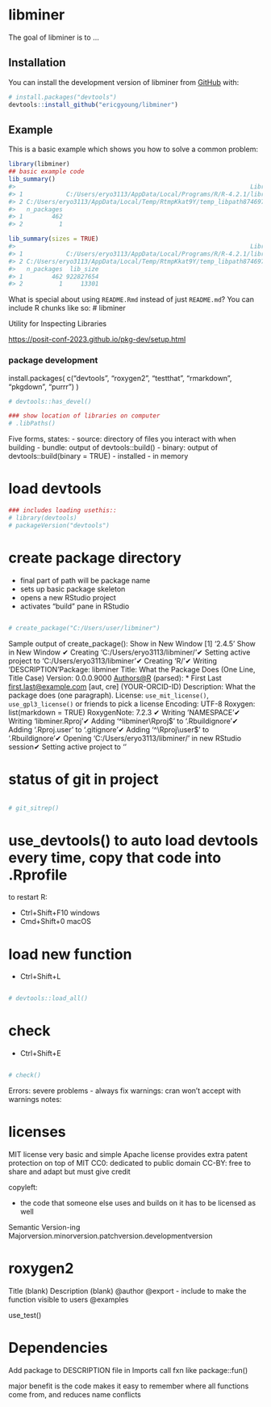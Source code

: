 
<!-- README.md is generated from README.Rmd. Please edit that file -->

# libminer

<!-- badges: start -->
<!-- badges: end -->

The goal of libminer is to …

## Installation

You can install the development version of libminer from
[GitHub](https://github.com/) with:

``` r
# install.packages("devtools")
devtools::install_github("ericgyoung/libminer")
```

## Example

This is a basic example which shows you how to solve a common problem:

``` r
library(libminer)
## basic example code
lib_summary()
#>                                                                 Library
#> 1            C:/Users/eryo3113/AppData/Local/Programs/R/R-4.2.1/library
#> 2 C:/Users/eryo3113/AppData/Local/Temp/RtmpKkat9Y/temp_libpath87469760f
#>   n_packages
#> 1        462
#> 2          1

lib_summary(sizes = TRUE)
#>                                                                 Library
#> 1            C:/Users/eryo3113/AppData/Local/Programs/R/R-4.2.1/library
#> 2 C:/Users/eryo3113/AppData/Local/Temp/RtmpKkat9Y/temp_libpath87469760f
#>   n_packages  lib_size
#> 1        462 922827654
#> 2          1     13301
```

What is special about using `README.Rmd` instead of just `README.md`?
You can include R chunks like so: \# libminer

Utility for Inspecting Libraries

<https://posit-conf-2023.github.io/pkg-dev/setup.html>

### package development

install.packages( c(“devtools”, “roxygen2”, “testthat”, “rmarkdown”,
“pkgdown”, “purrr”) )

``` r
# devtools::has_devel()

### show location of libraries on computer
# .libPaths()
```

Five forms, states: - source: directory of files you interact with when
building - bundle: output of devtools::build() - binary: output of
devtools::build(binary = TRUE) - installed - in memory

# load devtools

``` r
### includes loading usethis::
# library(devtools)
# packageVersion("devtools")
```

# create package directory

- final part of path will be package name
- sets up basic package skeleton
- opens a new RStudio project
- activates “build” pane in RStudio

``` r

# create_package("C:/Users/user/libminer")
```

Sample output of create_package(): Show in New Window \[1\] ‘2.4.5’ Show
in New Window ✔ Creating ‘C:/Users/eryo3113/libminer/’✔ Setting active
project to ‘C:/Users/eryo3113/libminer’✔ Creating ‘R/’✔ Writing
‘DESCRIPTION’Package: libminer Title: What the Package Does (One Line,
Title Case) Version: 0.0.0.9000 <Authors@R> (parsed): \* First Last
<first.last@example.com> \[aut, cre\] (YOUR-ORCID-ID) Description: What
the package does (one paragraph). License: `use_mit_license()`,
`use_gpl3_license()` or friends to pick a license Encoding: UTF-8
Roxygen: list(markdown = TRUE) RoxygenNote: 7.2.3 ✔ Writing ’NAMESPACE’✔
Writing ‘libminer.Rproj’✔ Adding ‘^libminer\\Rproj\$’ to
‘.Rbuildignore’✔ Adding ‘.Rproj.user’ to ‘.gitignore’✔ Adding
‘^\\Rproj\\user\$’ to ‘.Rbuildignore’✔ Opening
‘C:/Users/eryo3113/libminer/’ in new RStudio session✔ Setting active
project to ‘<no active project>’

# status of git in project

``` r

# git_sitrep()
```

# use_devtools() to auto load devtools every time, copy that code into .Rprofile

to restart R:

- Ctrl+Shift+F10 windows
- Cmd+Shift+0 macOS

# load new function

- Ctrl+Shift+L

``` r

# devtools::load_all()
```

# check

- Ctrl+Shift+E

``` r

# check()
```

Errors: severe problems - always fix warnings: cran won’t accept with
warnings notes:

# licenses

MIT license very basic and simple Apache license provides extra patent
protection on top of MIT CC0: dedicated to public domain CC-BY: free to
share and adapt but must give credit

copyleft:

- the code that someone else uses and builds on it has to be licensed as
  well

Semantic Version-ing
Majorversion.minorversion.patchversion.developmentversion

# roxygen2

Title (blank) Description (blank) @author @export - include to make the
function visible to users @examples

use_test()

# Dependencies

Add package to DESCRIPTION file in Imports call fxn like package::fun()

major benefit is the code makes it easy to remember where all functions
come from, and reduces name conflicts
